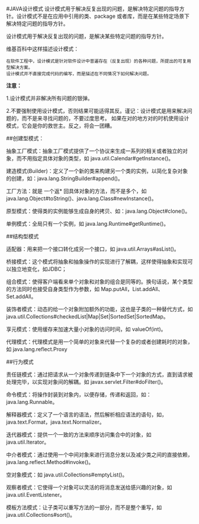 #JAVA设计模式
设计模式用于解决反复出现的问题，是解决特定问题的指导方针。设计模式不是在应用中引用的类、package 或者库，而是在某些特定场景下解决特定问题的指导方针。

设计模式用于解决反复出现的问题，是解决某些特定问题的指导方针。

维基百科中这样描述设计模式：

    在软件工程中，设计模式是针对软件设计中普遍存在（反复出现）的各种问题，所提出的可复用型解决方案。
    设计模式并不直接完成代码的编写，而是描述在不同情况下如何解决问题。
**注意：**

1.设计模式并非解决所有问题的银弹。

2.不要强制使用设计模式，否则结果可能适得其反。谨记：设计模式是用来解决问题的，而不是来寻找问题的，不要过度思考。
如果在对的地方对的时机使用设计模式，它会是你的救世主。反之，将会一团糟。

##创建型模式：

抽象工厂模式：抽象工厂模式提供了一个协议来生成一系列的相关或者独立的对象，而不用指定具体对象的类型，如 java.util.Calendar#getInstance()。

建造模式(Builder)：定义了一个新的类来构建另一个类的实例，以简化复杂对象的创建，如：java.lang.StringBuilder#append()。

工厂方法：就是 一个返* 回具体对象的方法，而不是多个，如 java.lang.Object#toString()、java.lang.Class#newInstance()。

原型模式：使得类的实例能够生成自身的拷贝、如：java.lang.Object#clone()。

单例模式：全局只有一个实例，如 java.lang.Runtime#getRuntime()。

##结构型模式

适配器：用来把一个接口转化成另一个接口，如 java.util.Arrays#asList()。

桥接模式：这个模式将抽象和抽象操作的实现进行了解耦，这样使得抽象和实现可以独立地变化，如JDBC；

组合模式：使得客户端看来单个对象和对象的组合是同等的。换句话说，某个类型的方法同时也接受自身类型作为参数，如 Map.putAll，List.addAll、Set.addAll。

装饰者模式：动态的给一个对象附加额外的功能，这也是子类的一种替代方式，如 java.util.Collections#checkedList|Map|Set|SortedSet|SortedMap。

享元模式：使用缓存来加速大量小对象的访问时间，如 valueOf(int)。

代理模式：代理模式是用一个简单的对象来代替一个复杂的或者创建耗时的对象，如 java.lang.reflect.Proxy

##行为模式

责任链模式：通过把请求从一个对象传递到链条中下一个对象的方式，直到请求被处理完毕，以实现对象间的解耦。如 javax.servlet.Filter#doFilter()。

命令模式：将操作封装到对象内，以便存储，传递和返回，如：java.lang.Runnable。

解释器模式：定义了一个语言的语法，然后解析相应语法的语句，如，java.text.Format，java.text.Normalizer。

迭代器模式：提供一个一致的方法来顺序访问集合中的对象，如 java.util.Iterator。

中介者模式：通过使用一个中间对象来进行消息分发以及减少类之间的直接依赖，java.lang.reflect.Method#invoke()。

空对象模式：如 java.util.Collections#emptyList()。

观察者模式：它使得一个对象可以灵活的将消息发送给感兴趣的对象，如 java.util.EventListener。

模板方法模式：让子类可以重写方法的一部分，而不是整个重写，如 java.util.Collections#sort()。